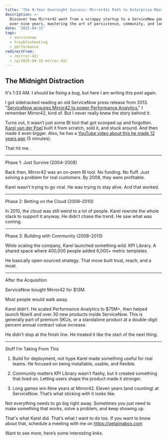 ```yaml
---
title: 'The 9-Year Overnight Success: Mirror42s Path to Enterprise Mastery'
description: >-
  Discover how Mirror42 went from a scrappy startup to a ServiceNow powerhouse
  over nine years, mastering the art of persistence, community, and long-term vision.
date: '2025-04-15'
tags:
  - servicenow
  - troubleshooting
  - performance
redirectFrom:
  - /mirror-42/
  - /p/2025-04-15-mirror-42/
---
```


## The Midnight Distraction

It's 1:33 AM. I should be fixing a bug, but here I am writing this post again.

I got sidetracked reading an old ServiceNow press release from 2013.
"[ServiceNow acquires Mirror42 to power Performance Analytics.](https://www.dailyhostnews.com/servicenow-acquires-mirror42-announces-new-servicenow-performance-analytics-product?utm_source=jace.pro&utm_medium=newsletter&utm_campaign=the-9-year-overnight-success-mirror42-s-path-to-enterprise-mastery&_bhlid=8b005abc2b4b9ce37d42ddb349f85344600e1b7c)"
I remember Mirror42, kind of. But I never really knew the story behind it.

Turns out, it wasn’t just some BI tool that got scooped up and forgotten.
[Karel van der Poel](https://www.linkedin.com/in/karelvanderpoel/?utm_source=jace.pro&utm_medium=newsletter&utm_campaign=the-9-year-overnight-success-mirror42-s-path-to-enterprise-mastery&_bhlid=70280f1b319bb291d8fb342881a7226e53105cb3) built it from scratch, sold it, and stuck around. And then made it even bigger. Also, he has a [YouTube video about this he made 12 years ago](https://www.youtube.com/watch?v=pAQHnVXVxB0&utm_source=jace.pro&utm_medium=newsletter&utm_campaign=the-9-year-overnight-success-mirror42-s-path-to-enterprise-mastery&_bhlid=5339c0923855bd3e4fd7778cfb58466c38fdfe40) (5 minutes).

That hit me. 

---

Phase 1: Just Survive (2004–2008)

Back then, Mirror42 was an on-prem BI tool. No funding. No fluff. Just solving a problem for real customers.
By 2008, they were profitable.

Karel wasn’t trying to go viral. He was trying to stay alive.
And that worked. 

---

Phase 2: Betting on the Cloud (2008–2010)

In 2010, the cloud was still weird to a lot of people. Karel rewrote the whole stack to support it anyway.
He didn’t chase the trend. He saw what was coming.
 
---

Phase 3: Building with Community (2008–2013)

While scaling the company, Karel launched something wild.
KPI Library.
A shared space where 400,000 people added 6,000+ metric templates.

He basically open-sourced strategy. That move built trust, reach, and a moat.

---
 
After the Acquisition

ServiceNow bought Mirror42 for $13M.

Most people would walk away.

Karel didn’t.
He scaled Performance Analytics to $75M+, then helped launch NowX and over 30 new products inside ServiceNow. This is generally part of premium SKUs, or a standalone product at a double-digit percent annual contract value increase.

He didn’t stop at the finish line. He treated it like the start of the next thing.

---

Stuff I’m Taking From This

1. Build for deployment, not hype
Karel made something useful for real teams. He focused on being installable, usable, and flexible.

2. Community matters
KPI Library wasn’t flashy, but it created something that lived on.
Letting users shape the product made it stronger.

3. Long games win
Nine years at Mirror42. Eleven years (and counting) at ServiceNow.
That’s what sticking with it looks like.
 

Not everything needs to go big right away.
Sometimes you just need to make something that works, solve a problem, and keep showing up.

That's what Karel did.
That’s what I want to do too. If you want to know about that, schedule a meeting with me on https://getaiinabox.com 

Want to see more, here’s some interesting links.